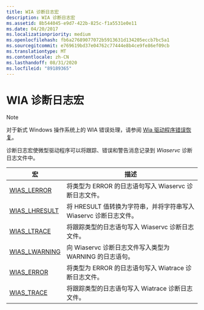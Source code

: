 ```yaml
---
title: WIA 诊断日志宏
description: WIA 诊断日志宏
ms.assetid: 8b544045-e9d7-422b-825c-f1a5531e0e11
ms.date: 04/20/2017
ms.localizationpriority: medium
ms.openlocfilehash: fb6a27689077072b5913631d134205eccb7bc5a1
ms.sourcegitcommit: e769619bd37e04762c77444e8b4ce9fe86ef09cb
ms.translationtype: MT
ms.contentlocale: zh-CN
ms.lasthandoff: 08/31/2020
ms.locfileid: "89189365"
---
```

# <a name="wia-diagnostic-log-macros"></a>WIA 诊断日志宏

> [!NOTE]
> 对于新式 Windows 操作系统上的 WIA 错误处理，请参阅 [Wia 驱动程序错误恢复](wia-driver-error-recovery-for-windows-vista.md)。

诊断日志宏使微型驱动程序可以将跟踪、错误和警告消息记录到 *Wiaservc* 诊断日志文件中。

| 宏 | 描述 |
| --- | --- |
|[WIAS_LERROR](/windows-hardware/drivers/ddi/wiamdef/nf-wiamdef-wias_lerror) | 将类型为 ERROR 的日志语句写入 Wiaservc 诊断日志文件。 |
| [WIAS_LHRESULT](/windows-hardware/drivers/ddi/wiamdef/nf-wiamdef-wias_lhresult) | 将 HRESULT 值转换为字符串，并将字符串写入 Wiaservc 诊断日志文件。 |
| [WIAS_LTRACE](/windows-hardware/drivers/ddi/wiamdef/nf-wiamdef-wias_ltrace) | 将跟踪类型的日志语句写入 Wiaservc 诊断日志文件。 |
| [WIAS_LWARNING](/windows-hardware/drivers/ddi/wiamdef/nf-wiamdef-wias_lwarning) | 向 Wiaservc 诊断日志文件写入类型为 WARNING 的日志语句。 |
| [WIAS_ERROR](/windows-hardware/drivers/ddi/wiamdef/nf-wiamdef-wias_error) | 将类型为 ERROR 的日志语句写入 Wiatrace 诊断日志文件。 |
| [WIAS_TRACE](/windows-hardware/drivers/ddi/wiamdef/nf-wiamdef-wias_trace) | 将跟踪类型的日志语句写入 Wiatrace 诊断日志文件。 |